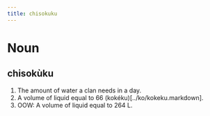 ```yaml
---
title: chisokuku
---
```


Noun
================================

chisokùku
----------------

1. The amount of water a clan needs in a day.
2. A volume of liquid equal to 66 (kokéku)[../ko/kokeku.markdown].
3. OOW: A volume of liquid equal to 264 L.
